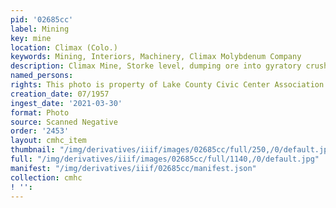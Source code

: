 ```yaml
---
pid: '02685cc'
label: Mining
key: mine
location: Climax (Colo.)
keywords: Mining, Interiors, Machinery, Climax Molybdenum Company
description: Climax Mine, Storke level, dumping ore into gyratory crusher, July, 1957
named_persons: 
rights: This photo is property of Lake County Civic Center Association.
creation_date: 07/1957
ingest_date: '2021-03-30'
format: Photo
source: Scanned Negative
order: '2453'
layout: cmhc_item
thumbnail: "/img/derivatives/iiif/images/02685cc/full/250,/0/default.jpg"
full: "/img/derivatives/iiif/images/02685cc/full/1140,/0/default.jpg"
manifest: "/img/derivatives/iiif/02685cc/manifest.json"
collection: cmhc
! '': 
---
```

